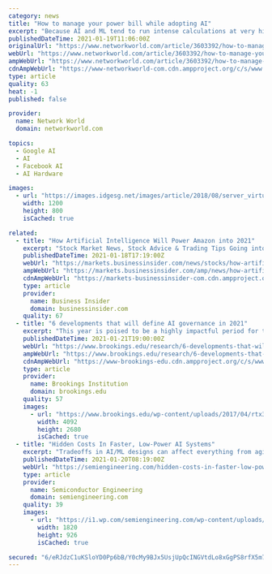 ```yaml
---
category: news
title: "How to manage your power bill while adopting AI"
excerpt: "Because AI and ML tend to run intense calculations at very high utilization rates, power and cooling costs can consume a higher proportion of the budget than an IT group might expect. It's not a new problem,"
publishedDateTime: 2021-01-19T11:06:00Z
originalUrl: "https://www.networkworld.com/article/3603392/how-to-manage-your-power-bill-while-adopting-ai.html"
webUrl: "https://www.networkworld.com/article/3603392/how-to-manage-your-power-bill-while-adopting-ai.html"
ampWebUrl: "https://www.networkworld.com/article/3603392/how-to-manage-your-power-bill-while-adopting-ai.amp.html"
cdnAmpWebUrl: "https://www-networkworld-com.cdn.ampproject.org/c/s/www.networkworld.com/article/3603392/how-to-manage-your-power-bill-while-adopting-ai.amp.html"
type: article
quality: 63
heat: -1
published: false

provider:
  name: Network World
  domain: networkworld.com

topics:
  - Google AI
  - AI
  - Facebook AI
  - AI Hardware

images:
  - url: "https://images.idgesg.net/images/article/2018/08/server_virtualization_digital_data_center_cables_by_matejmo_gettyimages-879865932_1200x800-100768150-large.jpg"
    width: 1200
    height: 800
    isCached: true

related:
  - title: "How Artificial Intelligence Will Power Amazon into 2021"
    excerpt: "Stock Market News, Stock Advice & Trading Tips Going into 2021, it seems like a really bad idea to bet against Amazon"
    publishedDateTime: 2021-01-18T17:19:00Z
    webUrl: "https://markets.businessinsider.com/news/stocks/how-artificial-intelligence-will-power-amazon-stock-into-2021-1029978223"
    ampWebUrl: "https://markets.businessinsider.com/amp/news/how-artificial-intelligence-will-power-amazon-stock-into-2021-1029978223"
    cdnAmpWebUrl: "https://markets-businessinsider-com.cdn.ampproject.org/c/s/markets.businessinsider.com/amp/news/how-artificial-intelligence-will-power-amazon-stock-into-2021-1029978223"
    type: article
    provider:
      name: Business Insider
      domain: businessinsider.com
    quality: 67
  - title: "6 developments that will define AI governance in 2021"
    excerpt: "This year is poised to be a highly impactful period for the governance of artificial intelligence (AI). The Trump administration successfully pushed for hundreds of millions of dollars in AI research funding,"
    publishedDateTime: 2021-01-21T19:00:00Z
    webUrl: "https://www.brookings.edu/research/6-developments-that-will-define-ai-governance-in-2021/"
    ampWebUrl: "https://www.brookings.edu/research/6-developments-that-will-define-ai-governance-in-2021/?amp"
    cdnAmpWebUrl: "https://www-brookings-edu.cdn.ampproject.org/c/s/www.brookings.edu/research/6-developments-that-will-define-ai-governance-in-2021/?amp"
    type: article
    provider:
      name: Brookings Institution
      domain: brookings.edu
    quality: 57
    images:
      - url: "https://www.brookings.edu/wp-content/uploads/2017/04/rtx32l58-e1611244906453.jpg"
        width: 4092
        height: 2680
        isCached: true
  - title: "Hidden Costs In Faster, Low-Power AI Systems"
    excerpt: "Tradeoffs in AI/ML designs can affect everything from aging to reliability, but not always in predictable ways."
    publishedDateTime: 2021-01-20T08:19:00Z
    webUrl: "https://semiengineering.com/hidden-costs-in-faster-low-power-ai-systems/"
    type: article
    provider:
      name: Semiconductor Engineering
      domain: semiengineering.com
    quality: 39
    images:
      - url: "https://i1.wp.com/semiengineering.com/wp-content/uploads/domain-specific.png?fit=1820%2C926&#038;ssl=1"
        width: 1820
        height: 926
        isCached: true

secured: "6/eRJdzC1uKSloYD0Pp6bB/Y0cMy9BJx5UsjUpQcINGVtdLo8xGgPS8rfX5m7k0G9fPUua/SXPdMEWq5cBApdVbJmpmR2jvEamOxHvShm0dK3QqKYMDZIK1cjVmxBPLYWeR4TR3eFlcZEmkDfxqyBpSU+QHmIGiLMHh+Mx5qSCtkU5im0VUw7fDuLDcS2X4gXB0h6dmF26jAkDC3hjxP/z8exU4xZ8Zydr8bLbgztXTghRs7av3HdpimixRmxaQOjy+iCYCb/ls+i1er5PGRR8KIeCyndCrSs0eDeKREN7qcaffRUgUcO4C9ESjY7Q+dAEGwx9Rw7uCCQV/zVNGfD58iC5Wb8A2F+OILVruJgdI=;AalSLkb1Zp3hg+7TrsXBlg=="
---
```


